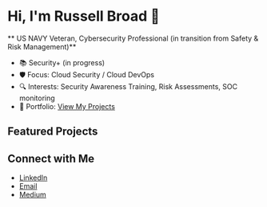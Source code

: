 # Hi, I'm Russell Broad 👋
** US NAVY Veteran, Cybersecurity Professional (in transition from Safety & Risk Management)**  
- 📚 Security+ (in progress)  
- 🛡️ Focus: Cloud Security / Cloud DevOps 
- 🔍 Interests: Security Awareness Training, Risk Assessments, SOC monitoring  
- 📂 Portfolio: [View My Projects](https://github.com/your-username?tab=repositories)


## Featured Projects

## Connect with Me
- [LinkedIn](https://www.linkedin.com/in/rbroad47) 
- [Email](mailto:rbroad47@gmail.com)  
- [Medium](https://medium.com/@rbroad47)

